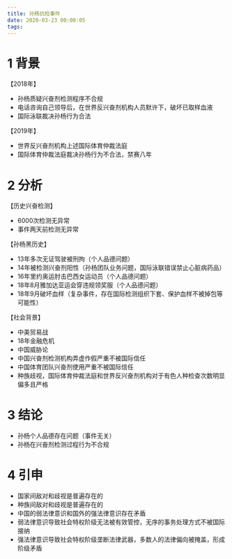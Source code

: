 ```yaml
---
title: 孙杨抗检事件
date: 2020-03-23 00:00:05
tags:
---
```

# 1 背景

【2018年】
- 孙杨质疑兴奋剂检测程序不合规
- 电话咨询自己领导后，在世界反兴奋剂机构人员默许下，破坏已取样血液
- 国际泳联裁决孙杨行为合法

【2019年】
- 世界反兴奋剂机构上述国际体育仲裁法庭
- 国际体育仲裁法庭裁决孙杨行为不合法，禁赛八年

# 2 分析

【历史兴奋检测】
- 6000次检测无异常
- 事件两天前检测无异常

【孙杨黑历史】
- 13年多次无证驾驶被刑拘（个人品德问题）
- 14年被检测兴奋剂阳性（孙杨团队业务问题，国际泳联错误禁止心脏病药品）
- 16年里约奥运肘击巴西女运动员（个人品德问题）
- 18年8月雅加达亚运会穿违规领奖服（个人品德问题）
- 18年9月破坏血样（复杂事件，存在国际检测组织下套、保护血样不被掉包等可能性）

【社会背景】
- 中美贸易战
- 18年金融危机
- 中国威胁论
- 中国兴奋剂检测机构弄虚作假严重不被国际信任
- 中国体育团队兴奋剂使用严重不被国际信任
- 种族歧视，国际体育仲裁法庭和世界反兴奋剂机构对于有色人种检查次数明显偏多且严格

# 3 结论
- 孙杨个人品德存在问题（事件无关）
- 孙杨在兴奋剂检测过程行为不合规

# 4 引申
- 国家间敌对和歧视是普遍存在的
- 种族间敌对和歧视是普遍存在的
- 中国的弱法律意识和国外的强法律意识存在矛盾
- 弱法律意识导致社会特权阶级无法被有效管控，无序的事务处理方式不被国际接纳
- 强法律意识导致社会特权阶级垄断法律武器，多数人的法律偏向被掩盖，形成阶级矛盾